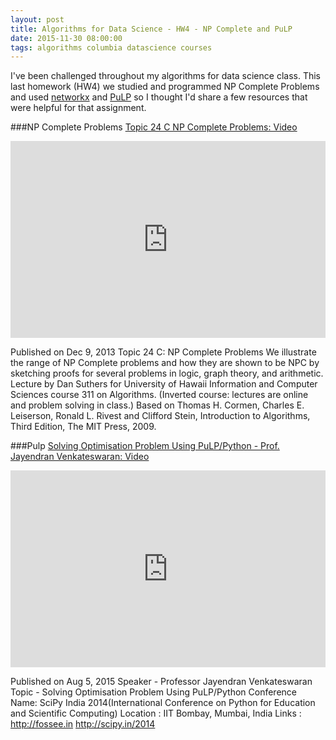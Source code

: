 ```yaml
---
layout: post
title: Algorithms for Data Science - HW4 - NP Complete and PuLP 
date: 2015-11-30 08:00:00
tags: algorithms columbia datascience courses
---
```


I've been challenged throughout my algorithms for data science class. This last homework (HW4) we studied and programmed NP Complete Problems and used [networkx](https://networkx.github.io/) and [PuLP](https://pypi.python.org/pypi/PuLP) so I thought I'd share a few resources that were helpful for that assignment. 



###NP Complete Problems
[Topic 24 C NP Complete Problems: Video](https://www.youtube.com/watch?v=J5l-crl0LgA&app=desktop)

<iframe width="100%" height="315" src="https://www.youtube.com/embed/J5l-crl0LgA" frameborder="0" allowfullscreen></iframe>

Published on Dec 9, 2013
Topic 24 C: NP Complete Problems
We illustrate the range of NP Complete problems and how they are shown to be NPC by sketching proofs for several problems in logic, graph theory, and arithmetic. 
Lecture by Dan Suthers for University of Hawaii Information and Computer Sciences course 311 on Algorithms. (Inverted course: lectures are online and problem solving in class.) 
Based on Thomas H. Cormen, Charles E. Leiserson, Ronald L. Rivest and Clifford Stein, Introduction to Algorithms, Third Edition, The MIT Press, 2009.

###Pulp 
[Solving Optimisation Problem Using PuLP/Python - Prof. Jayendran Venkateswaran: Video](https://www.youtube.com/watch?v=-hfnglaFLrk)

<iframe width="100%" height="315" src="https://www.youtube.com/embed/-hfnglaFLrk" frameborder="0" allowfullscreen></iframe>

Published on Aug 5, 2015
Speaker - Professor Jayendran Venkateswaran
Topic - Solving Optimisation Problem Using PuLP/Python
Conference Name: SciPy India 2014(International Conference on Python for Education and Scientific Computing)
Location : IIT Bombay, Mumbai, India
Links : http://fossee.in http://scipy.in/2014